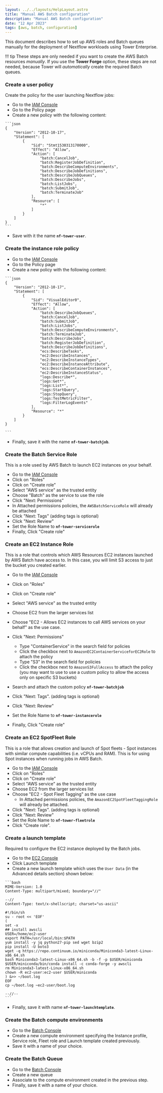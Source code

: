 ```yaml
---
layout: ../../layouts/HelpLayout.astro
title: "Manual AWS Batch configuration"
description: "Manual AWS Batch configuration"
date: "12 Apr 2023"
tags: [aws, batch, configuration]
---
```


This document describes how to set up AWS roles and Batch queues manually for the deployment of Nextflow workloads using Tower Enterprise.

<!-- prettier-ignore-start -->
!!! tip
    These steps are only needed if you want to create the AWS Batch resources _manually_. If you use the **Tower Forge** option, these steps are not needed, because Tower will _automatically_ create the required Batch queues.
<!-- prettier-ignore-end -->

### Create a user policy

Create the policy for the user launching Nextflow jobs:

-   Go to the [IAM Console](https://console.aws.amazon.com/iam/home)
-   Go to the Policy page
-   Create a new policy with the following content:

<!-- prettier-ignore-start -->
    ```json
    {
        "Version": "2012-10-17",
        "Statement": [
            {
                "Sid": "Stmt1530313170000",
                "Effect": "Allow",
                "Action": [
                    "batch:CancelJob",
                    "batch:RegisterJobDefinition",
                    "batch:DescribeComputeEnvironments",
                    "batch:DescribeJobDefinitions",
                    "batch:DescribeJobQueues",
                    "batch:DescribeJobs",
                    "batch:ListJobs",
                    "batch:SubmitJob",
                    "batch:TerminateJob"
                ],
                "Resource": [
                    "*"
                ]
            }
        ]
    }
    ```
<!-- prettier-ignore-end -->

-   Save with it the name **`nf-tower-user`**.

### Create the instance role policy

-   Go to the [IAM Console](https://console.aws.amazon.com/iam/home)
-   Go to the Policy page
-   Create a new policy with the following content:

<!-- prettier-ignore-start -->
    ```json
    {
        "Version": "2012-10-17",
        "Statement": [
            {
                "Sid": "VisualEditor0",
                "Effect": "Allow",
                "Action": [
                    "batch:DescribeJobQueues",
                    "batch:CancelJob",
                    "batch:SubmitJob",
                    "batch:ListJobs",
                    "batch:DescribeComputeEnvironments",
                    "batch:TerminateJob",
                    "batch:DescribeJobs",
                    "batch:RegisterJobDefinition",
                    "batch:DescribeJobDefinitions",
                    "ecs:DescribeTasks",
                    "ec2:DescribeInstances",
                    "ec2:DescribeInstanceTypes",
                    "ec2:DescribeInstanceAttribute",
                    "ecs:DescribeContainerInstances",
                    "ec2:DescribeInstanceStatus",
                    "logs:Describe*",
                    "logs:Get*",
                    "logs:List*",
                    "logs:StartQuery",
                    "logs:StopQuery",
                    "logs:TestMetricFilter",
                    "logs:FilterLogEvents"
                ],
                "Resource": "*"
            }
        ]
    }

    ```
<!-- prettier-ignore-end -->

-   Finally, save it with the name **`nf-tower-batchjob`**.

### Create the Batch Service Role

This is a role used by AWS Batch to launch EC2 instances on your behalf.

-   Go to the [IAM Console](https://console.aws.amazon.com/iam/home)
-   Click on "Roles"
-   Click on "Create role"
-   Select "AWS service" as the trusted entity
-   Choose "Batch" as the service to use the role
-   Click "Next: Permissions"
-   In Attached permissions policies, the `AWSBatchServiceRole` will already be attached
-   Click "Next: Tags" (adding tags is optional)
-   Click "Next: Review"
-   Set the Role Name to **`nf-tower-servicerole`**
-   Finally, Click "Create role"

### Create an EC2 Instance Role

This is a role that controls which AWS Resources EC2 instances launched by AWS Batch have access to.
In this case, you will limit S3 access to just the bucket you created earlier.

-   Go to the [IAM Console](https://console.aws.amazon.com/iam/home)
-   Click on "Roles"
-   Click on "Create role"
-   Select "AWS service" as the trusted entity
-   Choose EC2 from the larger services list
-   Choose "EC2 - Allows EC2 instances to call AWS services on your behalf" as the use case.
-   Click "Next: Permissions"

    -   Type "ContainerService" in the search field for policies
    -   Click the checkbox next to `AmazonEC2ContainerServiceforEC2Role` to attach the policy
    -   Type "S3" in the search field for policies
    -   Click the checkbox next to `AmazonS3FullAccess` to attach the policy (you may want to use to use a custom policy to allow the access only on specific S3 buckets)

-   Search and attach the custom policy **`nf-tower-batchjob`**
-   Click "Next: Tags". (adding tags is optional)
-   Click "Next: Review"
-   Set the Role Name to **`nf-tower-instancerole`**
-   Finally, Click "Create role"

### Create an EC2 SpotFleet Role

This is a role that allows creation and launch of Spot fleets - Spot instances with similar compute capabilities
(i.e. vCPUs and RAM). This is for using Spot instances when running jobs in AWS Batch.

-   Go to the [IAM Console](https://console.aws.amazon.com/iam/home)
-   Click on "Roles"
-   Click on "Create role"
-   Select "AWS service" as the trusted entity
-   Choose EC2 from the larger services list
-   Choose "EC2 - Spot Fleet Tagging" as the use case
    -   In Attached permissions policies, the `AmazonEC2SpotFleetTaggingRole` will already be attached.
-   Click "Next: Tags". (adding tags is optional)
-   Click "Next: Review"
-   Set the Role Name to **`nf-tower-fleetrole`**
-   Click "Create role".

### Create a launch template

Required to configure the EC2 instance deployed by the Batch jobs.

-   Go to the [EC2 Console](https://console.aws.amazon.com/ec2/v2/home)
-   Click Launch template
-   Create a new launch template which uses the `User Data` (in the Advanced details section) shown below:

<!-- prettier-ignore-start -->
    ```bash
    MIME-Version: 1.0
    Content-Type: multipart/mixed; boundary="//"

    --//
    Content-Type: text/x-shellscript; charset="us-ascii"

    #!/bin/sh
    su - root << 'EOF'
    (
    set -x
    ## install awscli
    USER=/home/ec2-user
    export PATH=/usr/local/bin:$PATH
    yum install -y jq python27-pip sed wget bzip2
    pip install -U boto3
    wget -q https://repo.continuum.io/miniconda/Miniconda3-latest-Linux-x86_64.sh
    bash Miniconda3-latest-Linux-x86_64.sh -b -f -p $USER/miniconda
    $USER/miniconda/bin/conda install -c conda-forge -y awscli
    rm Miniconda3-latest-Linux-x86_64.sh
    chown -R ec2-user:ec2-user $USER/miniconda
    ) &>> ~/boot.log
    EOF
    cp ~/boot.log ~ec2-user/boot.log

    --//--
    ```
<!-- prettier-ignore-end -->

-   Finally, save it with name **`nf-tower-launchtemplate`**.

### Create the Batch compute environments

-   Go to the [Batch Console](https://eu-west-1.console.aws.amazon.com/batch/home)
-   Create a new compute environment specifying the Instance profile, Service role, Fleet role and
    Launch template created previously.
-   Save it with a name of your choice.

### Create the Batch Queue

-   Go to the [Batch Console](https://eu-west-1.console.aws.amazon.com/batch/home)
-   Create a new queue
-   Associate to the compute environment created in the previous step.
-   Finally, save it with a name of your choice.
